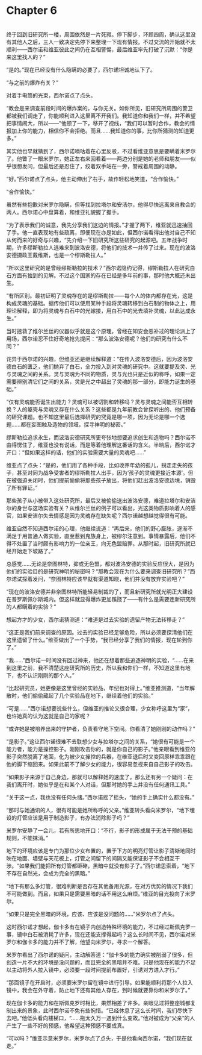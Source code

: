 # Chapter 6

<br>
终于回到旧研究所一楼，周围依然是一片死寂。停下脚步，环顾四周，确认这里没有其他人之后，三人一致决定先停下来整理一下现有情报。不过交流的开始就不太顺利——西尔诺和维亚彼此之间仍在互相警惕，最后维亚率先打破了沉默：“你是来这里找人的？”

“是的。”现在已经没有什么隐瞒的必要了，西尔诺坦诚地认下了。

“与之前的爆炸有关？”

对着手电筒的光束，西尔诺点了点头。

“教会是来调查前段时间的爆炸案的，与你无关。如你所见，旧研究所周围的警卫都被我们调走了，你能顺利进入这里离不开我们。我知道你和我们一样，并不希望把事情闹大，所以——”他顿了一下，移开了视线，“我们可以暂时合作，教会的情报加上你的能力，相信你不会拒绝。而且……我知道你的事，比你所猜测的知道更多。”

其实他也早就猜到了，西尔诺嘀咕着在心里反驳，不过看维亚意思是要瞒着米罗尔了。他瞥了一眼米罗尔，她正左右来回看着——两边分别是她的老师和朋友——似乎很想发问，但最后还是忍住了，绞着双手站在一旁，警戒着周围的动静。

“好。”西尔诺点了点头，他主动伸出了右手，故作轻松地笑道，“合作愉快。”

“合作愉快。”

虽然有些抱歉对米罗尔隐瞒，但等找到拉塔尔和安洁尔，他得尽快远离来自教会的两人。西尔诺心中盘算着，和维亚礼貌握了握手。

“为了表示我们的诚意，我先分享我们这边的情报。”才握了两下，维亚就迅速抽回了手。他一直表现地有些疏离，即便现在亦是如此，但西尔诺看得出他对自己不知从何而来的好奇与兴趣，“先介绍一下旧研究所这些研究的起源吧。五年战争时期，许多缪斯勒拉人逃难来到波洛安德，将他们的技术一并传了过来。现在的波洛安德摄政王戴维斯，也是一个缪斯勒拉人。”

“所以这里研究的是曾经缪斯勒拉的技术？”西尔诺隐约记得，缪斯勒拉人在研究白石方面有独到的见解。不过这个国家的存在已经是多年前的事，那时他大概还未出生。

“有所区别。最初证明了灵魂存在的是缪斯勒拉——每个人的体内都存在光，这是构成灵魂的基础。据传他们可以使用某种手段将灵魂转移到白石制的物体之上，用理论解释，即为将灵魂与白石中的光嫁接，用白石中的光去填补灵魂，以此达成永生。”

当时拯救了维尔兰丝的仪器似乎就是这个原理，曾经在知安会恶补过的理论派上了用场，西尔诺忍不住好奇地抢先提问：“那么波洛安德呢？他们的研究有什么不同？”

诧异于西尔诺的兴趣，但维亚还是继续解释道：“在传入波洛安德后，因为波洛安德白石的匮乏，他们抛弃了白石，全力投入到对灵魂的研究中。这就要提及灵、光与灵魂之间的关系。灵与灵魂为不同的物质，灵与光也只是近似的称呼，如果一定需要辨别清它们之间的关系，灵是光之中超出了灵魂的那一部分，即能力诞生的基础。”

“仅有灵魂能否诞生出能力？灵魂可以被切割和转移吗？灵与灵魂之间能否互相转换？人的躯壳与灵魂又存在什么关系？这些都是九年前教会曾探听出的、他们预备的研究课题。也不知这里最后选择研究的究竟是哪一项，因为无论是哪一个选题……都在妄图触及造物的领域，探寻神明的秘密。”

缪斯勒拉追求永生，而波洛安德研究所更夸张地想要追求创生和造物吗？西尔诺不由得愣住了，维亚也没有说话，而是等着他理解这番话的含义。半晌后，西尔诺才开口：“但如果这样的话，他们的实验需要大量的灵魂吧……”

维亚点了点头：“是的，他们用了各种手段，比如收养年幼的孤儿，拐走走失的孩子，甚至对同为战争受害者的缪斯勒拉人出手，因为‘孩子的灵魂更接近本源’。但在被强迫关闭时，他们提前偷偷将那些孩子放出，将他们赶出波洛安德边境，销毁了所有罪证。”

那些孩子从小被带入这处研究所，最后又被偷偷送出波洛安德，难道拉塔尔和安洁尔的身世与这场实验有关？从维尔兰丝的例子可以看出，光这类物质影响着人的感官，如果安洁尔失去情感是因为灵魂存在缺失呢？西尔诺越想越觉得很有可能。

维亚自然不知道西尔诺的心理，他继续说道：“再后来，他们的野心膨胀，逐渐不满足于用普通人做实验，直至惹到鬼族身上，被缪尔注意到。事情暴露后，他们不得不处置了当时颇有影响力的一位亲王，向无色盟赔罪。从那时起，旧研究所就已经开始走下坡路了。”

总感觉……无论是奈图林特，抑或无色盟，都对波洛安德的实验反应很大，是因为他们的实验目的是研究神明的秘密吗？“那教会现在为什么要来调查旧研究所？”西尔诺试探着发问，“奈图林特应该早就有渠道知晓，他们并没有放弃实验吧？”

“现在的波洛安德并非奈图林特所能轻易制裁的了，而且新研究所就光明正大建设在普罗斯佩尔斯城内。但这样就显得爆炸更加蹊跷了——有什么是需要连新研究所的人都瞒着的实验？”

想起方才的少女，西尔诺猜测道：“难道是过去实验的遗留产物无法转移走？”

“这正是我们前来调查的原因。过去的实验已经足够危险，所以必须要探清他们在这里遗留了什么。”维亚做出了一个手势，“我已经分享了我们的情报，现在轮到你了。”

“我……”西尔诺一时间没有回过神来，他还在想着那些追逐神明的实验，“……在来到这里之前，我不清楚这座研究所的历史，所以我和你们一样，不知道这里有地下，也不认识刚刚的那个人。”

“比起研究员，她更像是这里曾经的实验品，年纪也对得上。”维亚推测道，“当年解散时，他们偷偷藏起了几个实验品在地下，继续着他们的实验。”

“可是……”西尔诺想要说些什么，但维亚的推论又很合理，少女称呼这里为“家”，也许她真的认为这就是自己的家呢？

“或许她是被培养出来的守护者，负责看守地下空间。你看清了她刚刚的动作吗？”

“是影子。”这让西尔诺很难不去联想少女与拉塔尔之间的关系，“她很有可能是一个能力者，能力是操控影子。刚刚攻击你的，就是你自己的影子。”他亲眼看到维亚的影子突然脱离了地面，化为被少女操控的兵器，在维亚退后时又变回原样乖乖跟在他的脚下缩回来。如果此前不了解少女的能力，很容易忽视来自自己影子的攻击。

“如果影子来源于自己身边，那就可以解释她的速度了。那么还有另一个疑问：在我们离开时，她似乎是在和某个人对话，但那时她的手上并没有任何通讯工具。”

“关于这一点，我也没有任何头绪。”西尔诺摇了摇头，“她的手上确实什么都没有。”

“那时与她通讯的人，很有可能是她所称呼的父亲。”维亚转头看向米罗尔，“地下埋设的灯管应该是用于制造影子，有办法消除影子吗？”

米罗尔安静了一会儿，若有所思地开口：“不行，影子的形成属于无法干预的基础规则，不能抹消。”

地下的环境应该是专门为那位少女布置的，置于下方的明亮灯管让影子清晰地同时映在地面、墙壁与天花板上，灯管之间留下的间隔又能保证影子不会相互干涉。“如果我们能把所有灯管都砸碎，黑暗中就没有影子了。”西尔诺思索着，“地下不存在自然光，会成为完全的黑暗。”

“地下有那么多灯管，很难判断是否存在其他备用光源，在对方优势的情况下我们不可能做到。而且，如果只是需要黑暗的话不用这么麻烦。”维亚的目光投向了米罗尔。

“如果只是完全黑暗的环境，应该、应该是没问题的……”米罗尔点了点头。

这时西尔诺才想起，伽卡多有在镜子内创造特殊环境的能力，不过经过斯佩克罗一事，镜中白石被消耗了许多，现在还能支撑得起吗？这么长时间不见，西尔诺对米罗尔和伽卡多的能力并不了解，他望向米罗尔，寻求一个解答。

米罗尔看出了西尔诺的疑问，主动解答道：“伽卡多的能力确实被削弱了很多，但创造一片不大的环境是没问题的，而且完全的黑暗并不难。只是他现在的能力不足以主动将外人拉入镜中，必须要一段时间提前布置好，引诱对方进入才行。”

“那面镜子在开启时，必须要米罗尔留在镜中进行引导。如果能顺利将那个人拉入镜中，我会在外守着，防止地下还有其他人存在，到时候就要靠你和米罗尔了。”

现在伽卡多的能力和在斯佩克罗时相比，果然相差了许多。亲眼见过将整座城都复制出来的景象，此时西尔诺不免有些惋惜。“已经休息了这么长时间，我们尽快下去吧。”他低头看向楼梯口，“……拖太久万一遇到什么变故。”他对被成为“父亲”的人产生了一些不好的预感，他希望这种预感不要成真。

“可以吗？”维亚示意米罗尔，米罗尔点了点头，于是他看向西尔诺，“我们现在就走。”
